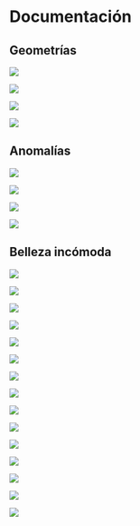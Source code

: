 # Documentación

## Geometrías

![](../../.gitbook/assets/_mg_4945.jpg)

![](../../.gitbook/assets/_mg_4924.jpg)

![](../../.gitbook/assets/_mg_4911.jpg)

![](../../.gitbook/assets/_mg_4913.jpg)

## Anomalías

![](../../.gitbook/assets/_mg_4921.jpg)

![](../../.gitbook/assets/_mg_4912.jpg)

![](../../.gitbook/assets/_mg_4916.jpg)

![](../../.gitbook/assets/_mg_4919%20%281%29.jpg)

## Belleza incómoda

![](../../.gitbook/assets/_mg_4910.jpg)

![](../../.gitbook/assets/_mg_4914.jpg)

![](../../.gitbook/assets/_mg_4923.jpg)

![](../../.gitbook/assets/_mg_4918.jpg)

![](../../.gitbook/assets/_mg_4922.jpg)

![](../../.gitbook/assets/_mg_4929.jpg)

![](../../.gitbook/assets/_mg_4936.jpg)

![](../../.gitbook/assets/_mg_4932.jpg)

![](../../.gitbook/assets/_mg_4934.jpg)

![](../../.gitbook/assets/_mg_4938.jpg)

![](../../.gitbook/assets/_mg_4940.jpg)

![](../../.gitbook/assets/_mg_4941.jpg)

![](../../.gitbook/assets/_mg_4946.jpg)

![](../../.gitbook/assets/_mg_4947.jpg)

![](../../.gitbook/assets/_mg_4948.jpg)





